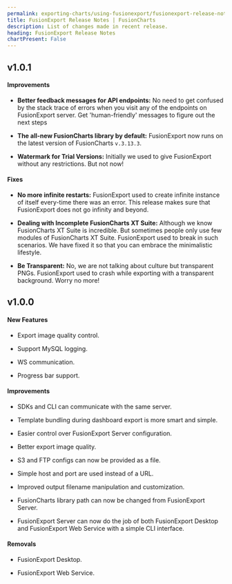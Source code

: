 ```yaml
---
permalink: exporting-charts/using-fusionexport/fusionexport-release-notes.html
title: FusionExport Release Notes | FusionCharts
description: List of changes made in recent release.
heading: FusionExport Release Notes
chartPresent: False
---
```


## v1.0.1

#### Improvements

- **Better feedback messages for API endpoints:** No need to get confused by the stack trace of errors when you visit any of the endpoints on FusionExport server. Get 'human-friendly' messages to figure out the next steps

- **The all-new FusionCharts library by default:** FusionExport now runs on the latest version of FusionCharts `v.3.13.3`.

- **Watermark for Trial Versions:** Initially we used to give FusionExport without any restrictions. But not now!

#### Fixes

- **No more infinite restarts:** FusionExport used to create infinite instance of itself every-time there was an error. This release makes sure that FusionExport does not go infinity and beyond.

- **Dealing with Incomplete FusionCharts XT Suite:** Although we know FusionCharts XT Suite is incredible. But sometimes people only use few modules of FusionCharts XT Suite. FusionExport used to break in such scenarios. We have fixed it so that you can embrace the minimalistic lifestyle.

- **Be Transparent:** No, we are not talking about culture but transparent PNGs. FusionExport used to crash while exporting with a transparent background. Worry no more!

## v1.0.0

#### New Features

- Export image quality control.

- Support MySQL logging.

- WS communication.

- Progress bar support.

#### Improvements

- SDKs and CLI can communicate with the same server.

- Template bundling during dashboard export is more smart and simple.

- Easier control over FusionExport Server configuration.

- Better export image quality.

- S3 and FTP configs can now be provided as a file.

- Simple host and port are used instead of a URL.

- Improved output filename manipulation and customization.

- FusionCharts library path can now be changed from FusionExport Server.

- FusionExport Server can now do the job of both FusionExport Desktop and FusionExport Web Service with a simple CLI interface.

#### Removals

- FusionExport Desktop.

- FusionExport Web Service.

